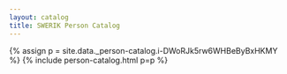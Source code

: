 ```yaml
---
layout: catalog
title: SWERIK Person Catalog
---
```

{% assign p = site.data._person-catalog.i-DWoRJk5rw6WHBeByBxHKMY %}
{% include person-catalog.html p=p %}

